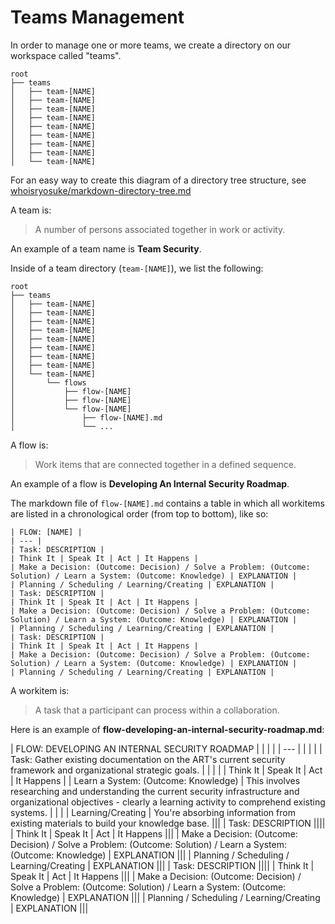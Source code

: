 # Teams Management

In order to manage one or more teams, we create a directory on our workspace called "teams".

```
root
├── teams
│   ├── team-[NAME]
│   ├── team-[NAME]
│   ├── team-[NAME]
│   ├── team-[NAME]
│   ├── team-[NAME]
│   ├── team-[NAME]
│   ├── team-[NAME]
│   ├── team-[NAME]
│   └── team-[NAME]
```

For an easy way to create this diagram of a directory tree structure, see [whoisryosuke/markdown-directory-tree.md](https://gist.github.com/whoisryosuke/813186b07e6c9e4d23593041827a6530)

A team is:

> A number of persons associated together in work or activity.

An example of a team name is **Team Security**.

Inside of a team directory (```team-[NAME]```), we list the following:

```
root
├── teams
│   ├── team-[NAME]
│   ├── team-[NAME]
│   ├── team-[NAME]
│   ├── team-[NAME]
│   ├── team-[NAME]
│   ├── team-[NAME]
│   ├── team-[NAME]
│   ├── team-[NAME]
│   └── team-[NAME]
│       └── flows
│           ├── flow-[NAME]
│           ├── flow-[NAME]
│           └── flow-[NAME]
│               ├── flow-[NAME].md
│               └── ...
```

A flow is: 

> Work items that are connected together in a defined sequence. 

An example of a flow is **Developing An Internal Security Roadmap**.

The markdown file of ```flow-[NAME].md``` contains a table in which all workitems are listed in a chronological order (from top to bottom), like so:

```
| FLOW: [NAME] |
| --- |
| Task: DESCRIPTION |
| Think It | Speak It | Act | It Happens |
| Make a Decision: (Outcome: Decision) / Solve a Problem: (Outcome: Solution) / Learn a System: (Outcome: Knowledge) | EXPLANATION |
| Planning / Scheduling / Learning/Creating | EXPLANATION |
| Task: DESCRIPTION |
| Think It | Speak It | Act | It Happens |
| Make a Decision: (Outcome: Decision) / Solve a Problem: (Outcome: Solution) / Learn a System: (Outcome: Knowledge) | EXPLANATION |
| Planning / Scheduling / Learning/Creating | EXPLANATION |
| Task: DESCRIPTION |
| Think It | Speak It | Act | It Happens |
| Make a Decision: (Outcome: Decision) / Solve a Problem: (Outcome: Solution) / Learn a System: (Outcome: Knowledge) | EXPLANATION |
| Planning / Scheduling / Learning/Creating | EXPLANATION |
```

A workitem is:

> A task that a participant can process within a collaboration.

Here is an example of **flow-developing-an-internal-security-roadmap.md**:

| FLOW: DEVELOPING AN INTERNAL SECURITY ROADMAP | | | |
| --- | | | |
| Task: Gather existing documentation on the ART's current security framework and organizational strategic goals. | | | |
| Think It | Speak It | Act | It Happens |
| Learn a System: (Outcome: Knowledge) | This involves researching and understanding the current security infrastructure and organizational objectives - clearly a learning activity to comprehend existing systems. | | |
| Learning/Creating | You're absorbing information from existing materials to build your knowledge base. |||
| Task: DESCRIPTION ||||
| Think It | Speak It | Act | It Happens |||
| Make a Decision: (Outcome: Decision) / Solve a Problem: (Outcome: Solution) / Learn a System: (Outcome: Knowledge) | EXPLANATION |||
| Planning / Scheduling / Learning/Creating | EXPLANATION |||
| Task: DESCRIPTION ||||
| Think It | Speak It | Act | It Happens |||
| Make a Decision: (Outcome: Decision) / Solve a Problem: (Outcome: Solution) / Learn a System: (Outcome: Knowledge) | EXPLANATION |||
| Planning / Scheduling / Learning/Creating | EXPLANATION |||
